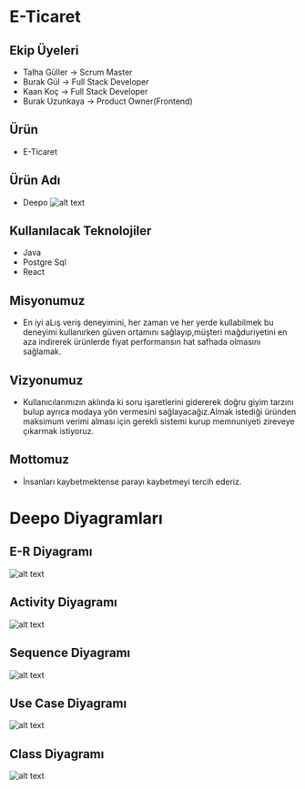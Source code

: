 # E-Ticaret


## Ekip Üyeleri

- Talha Güller -> Scrum Master
- Burak Gül -> Full Stack Developer
- Kaan Koç -> Full Stack Developer
- Burak Uzunkaya -> Product Owner(Frontend)

## Ürün

- E-Ticaret

## Ürün Adı

- Deepo
![alt text](https://lh3.googleusercontent.com/Ndwh85wYjReIF4nAouYYdPMgjs9bPmclUgJthxy0cPOQ23-G7fYclIXkY54N6s2YGoQbTvZNu7koJhEvnXctwF40Tf78pwtrZYctgKMtj7Ux8fthhi6evsDMkmKxTNSugv-19ZLA9vLgXG0XtXxVJJXIT8r5WkVLn0g0fOBGearnWLt6naDKtd2qmJVBzIe22T9W)

## Kullanılacak Teknolojiler

- Java
- Postgre Sql
- React

## Misyonumuz

- En iyi aLış veriş deneyimini, her zaman ve her yerde kullabilmek bu deneyimi kullanırken güven ortamını sağlayıp,müşteri mağduriyetini en aza indirerek ürünlerde fiyat performansın hat safhada olmasını sağlamak.

## Vizyonumuz

- Kullanıcılarımızın aklında ki soru işaretlerini gidererek doğru giyim tarzını bulup ayrıca modaya yön vermesini sağlayacağız.Almak istediği üründen maksimum verimi alması için gerekli sistemi kurup memnuniyeti zireveye çıkarmak istiyoruz.

## Mottomuz

- İnsanları kaybetmektense parayı kaybetmeyi tercih ederiz.



# Deepo Diyagramları

## E-R Diyagramı

![alt text](https://lh3.googleusercontent.com/gj7E5nksdfYv6RDhxu82HOcXFvqQFW8O8ooOv77FE7cIIoB2IoMRMVChmbpEu5e5p7glVk2dnQ3a4WGmDnkqA7X1SS7Yj8J9wZGh805j5mfMK2Y0_ryS51qtZP5B5Tc4-6On-6QsTDH-KCEKmaZAL8h9jJr4rBkcru551D0Mhcf4baD4gkcRpKEluIL4nsFBMMOA)

## Activity Diyagramı

![alt text](https://lh4.googleusercontent.com/1cqPY5ri66znNlbqSjMWGXKy338o9_6HNoP7Zvzt4on75JMp_s7M5QiSGAkMjsJG6U_8wZF8LgvRg_HiPjHX14TVXyi27yMpDtACncVgDBhpgYxToXxn6lp-vRqbBzKgK0r_fDRugnCO43ZBYTrr2uJQTcnDcIhsVcIRx3e4xueUyfV_mZzen7lejBkbz7OC2KWt)


## Sequence Diyagramı


![alt text](https://lh3.googleusercontent.com/0qdd8R0uhLnF-KI3G8MBpjvFgh3Koool2eBr67MlM5Xw57rpQskdQ_ZRc4FR5OUt9R4NZUGTHmNBb-vUkUzfKIcC485jQy4ul8EFqGKALM3-I6iUUwp6EM0jC9ZLCnGgVy2LCEw0rcT-2ovJ515ER4eiMYaAMWVPTLzLFDPRK2JKslLL2zTjhXkpKlOeBXh8filB)

## Use Case Diyagramı

![alt text](https://lh5.googleusercontent.com/Cz-v91IeFUyyFsoApPw3fJbW4elwUUIug3uXA18rFHIJZu1ZQhmQ8XUojVBvGVfVs3Cg7yh3wWl-zEPTA32JWgvXoIKFplkxd8gXlCk20QDltGcRcYrnIWIloyvPfvRsUbO3Q-Y1-_z1MmOixTIWGnDfc33T8MAyhkWNTk_NfwtODZ04ELEeFIihrCX2bOcSMYHF)

## Class Diyagramı

![alt text](https://lh4.googleusercontent.com/g3f5pM72uRmOhsjGc7Jh21wbEuBI93ebrQJgYr2SxWJZBWTKmhCgP9iqPmcdTpYRxW5ENwf7IcEj8oZdryIHPmT0kIZBR45AEQ2R7WcuKRHQBrt2nyvpTQ0pqug0rFIApvnbZ3hK2QwJwGQJGWTbYHHBknuv0MBuZfq12vIxLER8J2ZUh2DxLTgCqRthvlLxVv_I)
